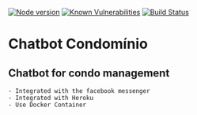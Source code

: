 [![Node version](https://img.shields.io/node/v/[NPM-MODULE-NAME].svg?style=flat)](http://nodejs.org/download/)
[![Known Vulnerabilities](https://snyk.io/test/github/dwyl/hapi-auth-jwt2/badge.svg?targetFile=package.json)](https://snyk.io/test/github/dwyl/hapi-auth-jwt2?targetFile=package.json)
[![Build Status](https://travis-ci.org/sdo-anderson/chatbot-condominio.svg?branch=master)](https://travis-ci.org/sdo-anderson/chatbot-condominio)

# Chatbot Condomínio

## Chatbot for condo management

    - Integrated with the facebook messenger
    - Integrated with Heroku
    - Use Docker Container
